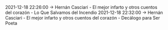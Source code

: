 2021-12-18 22:26:00 -> Hernán Casciari - El mejor infarto y otros cuentos del corazón - Lo Que Salvamos del Incendio
2021-12-18 22:32:00 -> Hernán Casciari - El mejor infarto y otros cuentos del corazón - Decálogo para Ser Poeta
